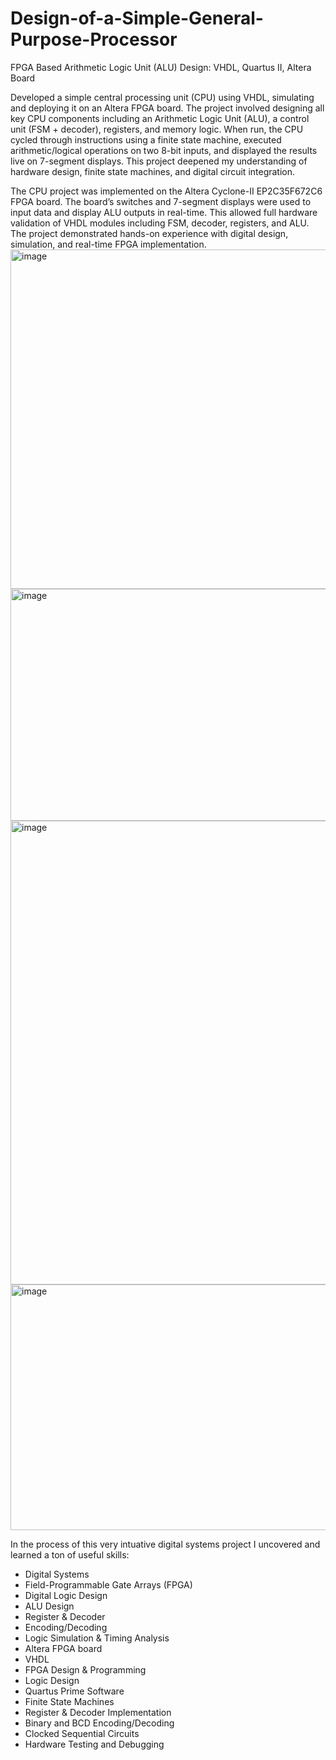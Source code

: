 # Design-of-a-Simple-General-Purpose-Processor
FPGA Based Arithmetic Logic Unit (ALU) Design: VHDL, Quartus II, Altera Board

Developed a simple central processing unit (CPU) using VHDL, simulating and deploying it on an Altera FPGA board. The project involved designing all key CPU components including an Arithmetic Logic Unit (ALU), a control unit (FSM + decoder), registers, and memory logic. When run, the CPU cycled through instructions using a finite state machine, executed arithmetic/logical operations on two 8-bit inputs, and displayed the results live on 7-segment displays. This project deepened my understanding of hardware design, finite state machines, and digital circuit integration.

The CPU project was implemented on the Altera Cyclone-II EP2C35F672C6 FPGA board. The board’s switches and 7-segment displays were used to input data and display ALU outputs in real-time. This allowed full hardware validation of VHDL modules including FSM, decoder, registers, and ALU. The project demonstrated hands-on experience with digital design, simulation, and real-time FPGA implementation.
<img width="800" height="543" alt="image" src="https://github.com/user-attachments/assets/4ceb8c6f-4dcc-45e1-96d0-5786865b6bff" />
<img width="581" height="371" alt="image" src="https://github.com/user-attachments/assets/ccf3a1e7-f9a0-48a9-87f5-3549356de5ff" />
<img width="608" height="742" alt="image" src="https://github.com/user-attachments/assets/ba447c88-1110-4699-b98c-0f7a002a35b7" />
<img width="800" height="393" alt="image" src="https://github.com/user-attachments/assets/d82b08c9-1af0-46e1-a2c5-34ecbb270e95" />

In the process of this very intuative digital systems project I uncovered and learned a ton of useful skills:
- Digital Systems
- Field-Programmable Gate Arrays (FPGA)
- Digital Logic Design
- ALU Design
- Register & Decoder
- Encoding/Decoding
- Logic Simulation & Timing Analysis
- Altera FPGA board
- VHDL
- FPGA Design & Programming
- Logic Design
- Quartus Prime Software
- Finite State Machines
- Register & Decoder Implementation
- Binary and BCD Encoding/Decoding
- Clocked Sequential Circuits
- Hardware Testing and Debugging
